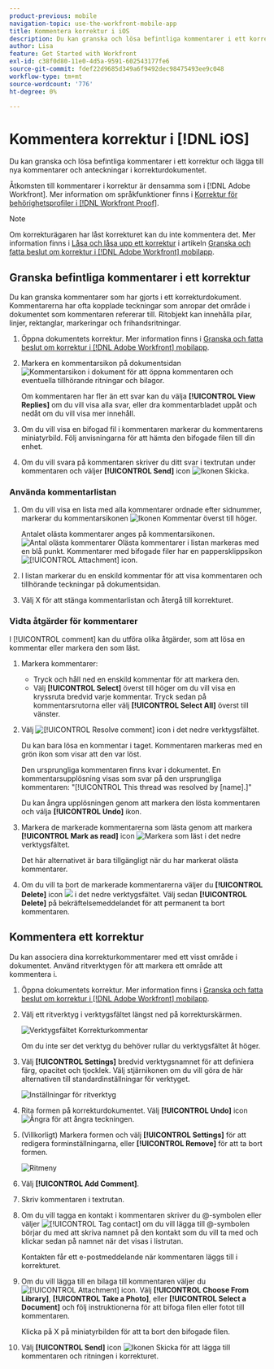 ```yaml
---
product-previous: mobile
navigation-topic: use-the-workfront-mobile-app
title: Kommentera korrektur i iOS
description: Du kan granska och lösa befintliga kommentarer i ett korrektur och lägga till nya kommentarer och anteckningar i korrekturdokumentet.
author: Lisa
feature: Get Started with Workfront
exl-id: c38f0d80-11e0-4d5a-9591-602543177fe6
source-git-commit: fdef22d9685d349a6f9492dec98475493ee9c048
workflow-type: tm+mt
source-wordcount: '776'
ht-degree: 0%

---
```


# Kommentera korrektur i [!DNL iOS]

Du kan granska och lösa befintliga kommentarer i ett korrektur och lägga till nya kommentarer och anteckningar i korrekturdokumentet.

Åtkomsten till kommentarer i korrektur är densamma som i [!DNL Adobe Workfront]. Mer information om språkfunktioner finns i [Korrektur för behörighetsprofiler i [!DNL Workfront Proof]](../../../workfront-proof/wp-acct-admin/account-settings/proof-perm-profiles-in-wp.md).

>[!NOTE]
>
>Om korrekturägaren har låst korrekturet kan du inte kommentera det. Mer information finns i [Låsa och låsa upp ett korrektur](../../../workfront-basics/mobile-apps/using-the-workfront-mobile-app/work-with-proofs-in-mobile-app.md#lock) i artikeln [Granska och fatta beslut om korrektur i [!DNL Adobe Workfront] mobilapp](../../../workfront-basics/mobile-apps/using-the-workfront-mobile-app/work-with-proofs-in-mobile-app.md).

## Granska befintliga kommentarer i ett korrektur

Du kan granska kommentarer som har gjorts i ett korrekturdokument. Kommentarerna har ofta kopplade teckningar som anropar det område i dokumentet som kommentaren refererar till. Ritobjekt kan innehålla pilar, linjer, rektanglar, markeringar och frihandsritningar.

1. Öppna dokumentets korrektur. Mer information finns i [Granska och fatta beslut om korrektur i [!DNL Adobe Workfront] mobilapp](../../../workfront-basics/mobile-apps/using-the-workfront-mobile-app/work-with-proofs-in-mobile-app.md).
1. Markera en kommentarsikon på dokumentsidan ![Kommentarsikon i dokument](assets/mobile-comment-icon-on-proofdoc-30x34.png) för att öppna kommentaren och eventuella tillhörande ritningar och bilagor.

   Om kommentaren har fler än ett svar kan du välja **[!UICONTROL View Replies]** om du vill visa alla svar, eller dra kommentarbladet uppåt och nedåt om du vill visa mer innehåll.

1. Om du vill visa en bifogad fil i kommentaren markerar du kommentarens miniatyrbild. Följ anvisningarna för att hämta den bifogade filen till din enhet.
1. Om du vill svara på kommentaren skriver du ditt svar i textrutan under kommentaren och väljer **[!UICONTROL Send]** icon ![Ikonen Skicka](assets/mobile-send-icon-25x26.png).

### Använda kommentarlistan

1. Om du vill visa en lista med alla kommentarer ordnade efter sidnummer, markerar du kommentarsikonen ![Ikonen Kommentar](assets/mobile-comment-icon-30x25.png) överst till höger.

   Antalet olästa kommentarer anges på kommentarsikonen. ![Antal olästa kommentarer](assets/mobile-unread-comments-icon-30x27.png) Olästa kommentarer i listan markeras med en blå punkt. Kommentarer med bifogade filer har en pappersklippsikon ![[!UICONTROL Attachment] icon](assets/mobile-paper-clip-icon.png).

1. I listan markerar du en enskild kommentar för att visa kommentaren och tillhörande teckningar på dokumentsidan.
1. Välj X för att stänga kommentarlistan och återgå till korrekturet.

### Vidta åtgärder för kommentarer

I [!UICONTROL comment] kan du utföra olika åtgärder, som att lösa en kommentar eller markera den som läst.

1. Markera kommentarer:

   * Tryck och håll ned en enskild kommentar för att markera den.
   * Välj **[!UICONTROL Select]** överst till höger om du vill visa en kryssruta bredvid varje kommentar. Tryck sedan på kommentarsrutorna eller välj **[!UICONTROL Select All]** överst till vänster.

1. Välj ![[!UICONTROL Resolve comment] icon](assets/mobile-resolvecomment-icon-30x30.png) i det nedre verktygsfältet.

   Du kan bara lösa en kommentar i taget. Kommentaren markeras med en grön ikon som visar att den var löst.

   Den ursprungliga kommentaren finns kvar i dokumentet. En kommentarsupplösning visas som svar på den ursprungliga kommentaren: &quot;[!UICONTROL This thread was resolved by [name].]&quot;

   Du kan ångra upplösningen genom att markera den lösta kommentaren och välja **[!UICONTROL Undo]** ikon.

1. Markera de markerade kommentarerna som lästa genom att markera **[!UICONTROL Mark as read]** icon ![Markera som läst](assets/mobile-markread-icon-30x31.png) i det nedre verktygsfältet.

   Det här alternativet är bara tillgängligt när du har markerat olästa kommentarer.

1. Om du vill ta bort de markerade kommentarerna väljer du **[!UICONTROL Delete]** icon ![](assets/delete-30x28.png) i det nedre verktygsfältet. Välj sedan **[!UICONTROL Delete]** på bekräftelsemeddelandet för att permanent ta bort kommentaren.

## Kommentera ett korrektur

Du kan associera dina korrekturkommentarer med ett visst område i dokumentet. Använd ritverktygen för att markera ett område att kommentera i.

1. Öppna dokumentets korrektur. Mer information finns i [Granska och fatta beslut om korrektur i [!DNL Adobe Workfront] mobilapp](../../../workfront-basics/mobile-apps/using-the-workfront-mobile-app/work-with-proofs-in-mobile-app.md).
1. Välj ett ritverktyg i verktygsfältet längst ned på korrekturskärmen.

   ![Verktygsfältet Korrekturkommentar](assets/android-proof-comment-toolbar-350x102.png)

   Om du inte ser det verktyg du behöver rullar du verktygsfältet åt höger.

1. Välj **[!UICONTROL Settings]** bredvid verktygsnamnet för att definiera färg, opacitet och tjocklek. Välj stjärnikonen om du vill göra de här alternativen till standardinställningar för verktyget.

   ![Inställningar för ritverktyg](assets/ios-drawingtoolsettings-350x359.png)

1. Rita formen på korrekturdokumentet. Välj **[!UICONTROL Undo]** icon ![Ångra](assets/android-undo-icon-30x31.png) för att ångra teckningen.
1. (Villkorligt) Markera formen och välj **[!UICONTROL Settings]** för att redigera forminställningarna, eller **[!UICONTROL Remove]** för att ta bort formen.

   ![Ritmeny](assets/ios-drawing-settingsremove-350x190.png)

1. Välj **[!UICONTROL Add Comment]**.
1. Skriv kommentaren i textrutan.
1. Om du vill tagga en kontakt i kommentaren skriver du @-symbolen eller väljer ![[!UICONTROL Tag contact]](assets/mobile-tag-user-icon.png) om du vill lägga till @-symbolen börjar du med att skriva namnet på den kontakt som du vill ta med och klickar sedan på namnet när det visas i listrutan.

   Kontakten får ett e-postmeddelande när kommentaren läggs till i korrekturet.

1. Om du vill lägga till en bilaga till kommentaren väljer du ![[!UICONTROL Attachment] icon](assets/mobile-paper-clip-icon.png). Välj **[!UICONTROL Choose From Library]**, **[!UICONTROL Take a Photo]**, eller **[!UICONTROL Select a Document]** och följ instruktionerna för att bifoga filen eller fotot till kommentaren.

   Klicka på X på miniatyrbilden för att ta bort den bifogade filen.

1. Välj **[!UICONTROL Send]** icon ![Ikonen Skicka](assets/mobile-send-icon-25x26.png) för att lägga till kommentaren och ritningen i korrekturet.
